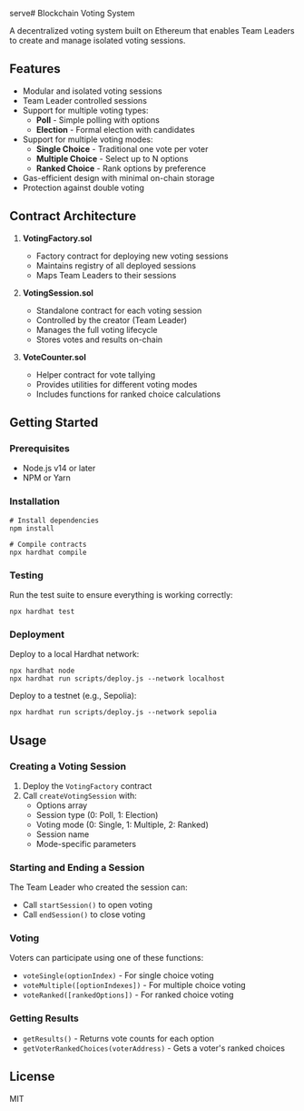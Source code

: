 serve# Blockchain Voting System

A decentralized voting system built on Ethereum that enables Team Leaders to create and manage isolated voting sessions.

## Features

- Modular and isolated voting sessions
- Team Leader controlled sessions
- Support for multiple voting types:
  - **Poll** - Simple polling with options
  - **Election** - Formal election with candidates
- Support for multiple voting modes:
  - **Single Choice** - Traditional one vote per voter
  - **Multiple Choice** - Select up to N options
  - **Ranked Choice** - Rank options by preference
- Gas-efficient design with minimal on-chain storage
- Protection against double voting

## Contract Architecture

1. **VotingFactory.sol**
   - Factory contract for deploying new voting sessions
   - Maintains registry of all deployed sessions
   - Maps Team Leaders to their sessions

2. **VotingSession.sol**
   - Standalone contract for each voting session
   - Controlled by the creator (Team Leader)
   - Manages the full voting lifecycle
   - Stores votes and results on-chain

3. **VoteCounter.sol**
   - Helper contract for vote tallying
   - Provides utilities for different voting modes
   - Includes functions for ranked choice calculations

## Getting Started

### Prerequisites

- Node.js v14 or later
- NPM or Yarn

### Installation

```shell
# Install dependencies
npm install

# Compile contracts
npx hardhat compile
```

### Testing

Run the test suite to ensure everything is working correctly:

```shell
npx hardhat test
```

### Deployment

Deploy to a local Hardhat network:

```shell
npx hardhat node
npx hardhat run scripts/deploy.js --network localhost
```

Deploy to a testnet (e.g., Sepolia):

```shell
npx hardhat run scripts/deploy.js --network sepolia
```

## Usage

### Creating a Voting Session

1. Deploy the `VotingFactory` contract
2. Call `createVotingSession` with:
   - Options array
   - Session type (0: Poll, 1: Election)
   - Voting mode (0: Single, 1: Multiple, 2: Ranked)
   - Session name
   - Mode-specific parameters

### Starting and Ending a Session

The Team Leader who created the session can:
- Call `startSession()` to open voting
- Call `endSession()` to close voting

### Voting

Voters can participate using one of these functions:
- `voteSingle(optionIndex)` - For single choice voting
- `voteMultiple([optionIndexes])` - For multiple choice voting
- `voteRanked([rankedOptions])` - For ranked choice voting

### Getting Results

- `getResults()` - Returns vote counts for each option
- `getVoterRankedChoices(voterAddress)` - Gets a voter's ranked choices

## License

MIT

